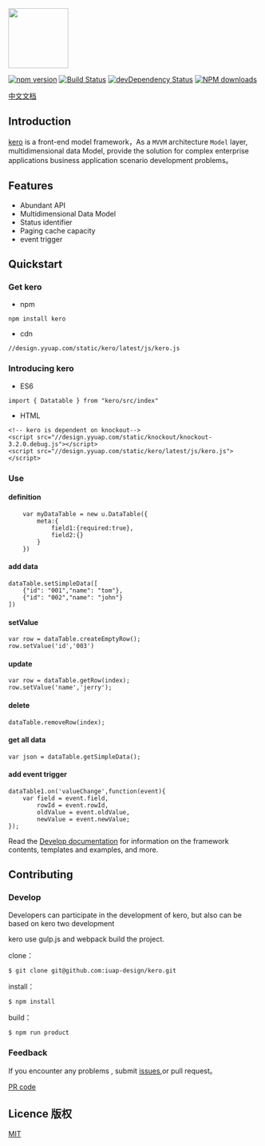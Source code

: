 <img src="http://tinper.org/assets/images/kero.png" width="120" style="max-width:100%;"/>


[![npm version](https://img.shields.io/npm/v/kero.svg)](https://www.npmjs.com/package/kero)
[![Build Status](https://img.shields.io/travis/iuap-design/kero/master.svg)](https://travis-ci.org/iuap-design/kero)
[![devDependency Status](https://img.shields.io/david/dev/iuap-design/kero.svg)](https://david-dm.org/iuap-design/kero#info=devDependencies)
[![NPM downloads](http://img.shields.io/npm/dm/kero.svg?style=flat)](https://npmjs.org/package/kero)


[中文文档](./README_CN.md)
##  Introduction
[kero](http://tinper.org/dist/kero/index.html) is a front-end model framework，As a ` MVVM ` architecture ` Model ` layer, multidimensional data Model, provide the solution for complex enterprise applications business application scenario development problems。


## Features

* Abundant API
* Multidimensional Data Model 
* Status identifier
* Paging cache capacity
* event trigger


## Quickstart


### Get kero

- npm

```
npm install kero
```
* cdn 
```
//design.yyuap.com/static/kero/latest/js/kero.js
```
### Introducing kero

- ES6
```
import { Datatable } from "kero/src/index"

```
* HTML

```
<!-- kero is dependent on knockout-->
<script src="//design.yyuap.com/static/knockout/knockout-3.2.0.debug.js"></script>
<script src="//design.yyuap.com/static/kero/latest/js/kero.js"></script>
```

### Use

#### definition


		var myDataTable = new u.DataTable({
			meta:{
				field1:{required:true},
				field2:{}
			}
		})





####  add data


    dataTable.setSimpleData([
        {"id": "001","name": "tom"},
        {"id": "002","name": "john"}
    ])



#### setValue

	var row = dataTable.createEmptyRow();
	row.setValue('id','003')


#### update

	var row = dataTable.getRow(index);
	row.setValue('name','jerry');


#### delete

	dataTable.removeRow(index);

#### get all data

	var json = dataTable.getSimpleData();

#### add event trigger

```
dataTable1.on('valueChange',function(event){
	var field = event.field,
		rowId = event.rowId,
		oldValue = event.oldValue,
		newValue = event.newValue;
});
```

Read the [Develop documentation](http://tinper.org/dist/kero/docs/overview.html) for information on the framework contents, templates and examples, and more.


## Contributing

### Develop

Developers can participate in the development of kero,  but also can be based on kero two development


kero use gulp.js and webpack build the project.


clone：

```
$ git clone git@github.com:iuap-design/kero.git
```

install：

```
$ npm install
```

build：

```
$ npm run product
```

### Feedback

If you encounter any problems , submit [issues](https://github.com/iuap-design/kero/issues),or pull request。

[PR code](CONTRIBUTING.md)


## Licence 版权

[MIT](./LICENSE)
